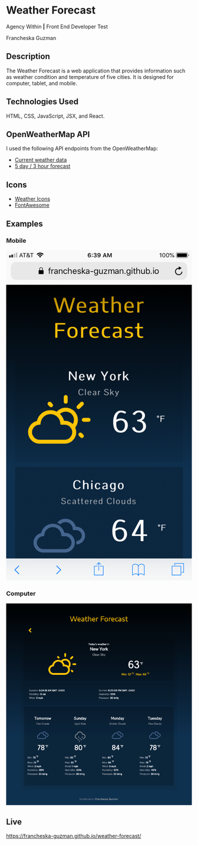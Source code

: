 # Weather Forecast

Agency Within <b>|</b> Front End Developer Test

Francheska Guzman

## Description

The Weather Forecast is a web application that provides information such as weather condition and temperature of five cities. It is designed for computer, tablet, and mobile.

## Technologies Used

HTML, CSS, JavaScript, JSX, and React.

## OpenWeatherMap API

I used the following API endpoints from the OpenWeatherMap:

* [Current weather data](https://www.openweathermap.org/current)
* [5 day / 3 hour forecast](https://www.openweathermap.org/forecast5)

## Icons

* [Weather Icons](http://erikflowers.github.io/weather-icons/)
* [FontAwesome](https://fontawesome.com/)

## Examples

### Mobile

![Mobile](./examples/mobile.png)

### Computer

![Computer](./examples/computer.png)

## Live

https://francheska-guzman.github.io/weather-forecast/
